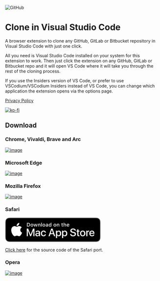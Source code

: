 ![GitHub](https://img.shields.io/github/license/infinitepower18/CloneInVSCode)

# Clone in Visual Studio Code

A browser extension to clone any GitHub, GitLab or Bitbucket repository in Visual Studio Code with just one click.

All you need is Visual Studio Code installed on your system for this extension to work. Then just click the extension on any GitHub, GitLab or Bitbucket repo and it will open VS Code where it will take you through the rest of the cloning process.

If you use the Insiders version of VS Code, or prefer to use VSCodium/VSCodium Insiders instead of VS Code, you can change which application the extension opens via the options page.

[Privacy Policy](https://ahnafmahmud.com/apps/CloneInVSCode/PrivacyPolicy.html)

[![ko-fi](https://ko-fi.com/img/githubbutton_sm.svg)](https://ko-fi.com/F1F1K06VY)

## Download

### Chrome, Vivaldi, Brave and Arc

[![image](https://user-images.githubusercontent.com/44692189/184990816-0e709ef1-d0d7-4539-b168-ef1880a62295.png)](https://chrome.google.com/webstore/detail/bafggjdhleamglhfhbilngjelbnfblof/)

### Microsoft Edge

[![image](https://user-images.githubusercontent.com/44692189/185233057-155578e0-a7cd-46e6-a09e-767a1125b1b4.png)](https://microsoftedge.microsoft.com/addons/detail/idolkdgdllilclecodkncimdbmmclmje)

### Mozilla Firefox

[![image](https://user-images.githubusercontent.com/44692189/185073795-4624fbba-5e43-4f0f-8d41-99ede6fba054.png)](https://addons.mozilla.org/en-US/firefox/addon/clone-in-vs-code/)

### Safari

[![image](./badges/MacAppStore.svg)](https://apps.apple.com/us/app/clone-in-vs-code/id1640113540)

[Click here](https://github.com/infinitepower18/CloneInVSCode-Safari) for the source code of the Safari port.

### Opera

[![image](https://user-images.githubusercontent.com/44692189/185097337-f6ab6430-b270-4d67-9ca0-bfb523d79a92.png)](https://addons.opera.com/en-gb/extensions/details/clone-in-vs-code/)
